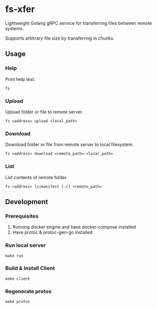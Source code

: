 # fs-xfer

Lightweight Golang gRPC service for transferring files between remote systems.

Supports arbitrary file size by transferring in chunks.

## Usage

### Help

Print help text.

`fs`

### Upload

Upload folder or file to remote server.

`fs <address> upload <local_path>`

### Download

Download folder or file from remote server to local filesystem.

`fs <address> download <remote_path>:<local_path>`

### List

List contents of remote folder.

`fs <address> ls|manifest [-r] <remote_path>`

## Development

### Prerequisites

1. Running docker engine and have docker-compose installed
2. Have protoc & protoc-gen-go installed

### Run local server

`make run`

### Build & Install Client

`make client`

### Regenerate protos

`make protos`